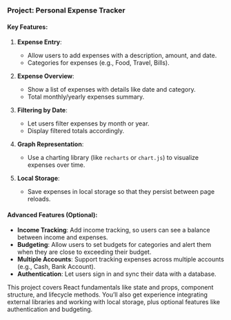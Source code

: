  ### **Project: Personal Expense Tracker**
#### **Key Features**:
1. **Expense Entry**:
   - Allow users to add expenses with a description, amount, and date.
   - Categories for expenses (e.g., Food, Travel, Bills).

2. **Expense Overview**:
   - Show a list of expenses with details like date and category.
   - Total monthly/yearly expenses summary.

3. **Filtering by Date**:
   - Let users filter expenses by month or year.
   - Display filtered totals accordingly.

4. **Graph Representation**:
   - Use a charting library (like `recharts` or `chart.js`) to visualize expenses over time.

5. **Local Storage**:
   - Save expenses in local storage so that they persist between page reloads.

#### **Advanced Features (Optional)**:
- **Income Tracking**: Add income tracking, so users can see a balance between income and expenses.
- **Budgeting**: Allow users to set budgets for categories and alert them when they are close to exceeding their budget.
- **Multiple Accounts**: Support tracking expenses across multiple accounts (e.g., Cash, Bank Account).
- **Authentication**: Let users sign in and sync their data with a database.

This project covers React fundamentals like state and props, component structure, and lifecycle methods. You’ll also get experience integrating external libraries and working with local storage, plus optional features like authentication and budgeting.
